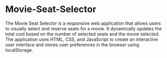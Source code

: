 # Movie-Seat-Selector
The Movie Seat Selector is a responsive web application that allows users to visually select and reserve seats for a movie.
It dynamically updates the total cost based on the number of selected seats and the movie selected. The application uses HTML, CSS, and JavaScript to create an interactive user interface and stores user preferences in the browser using localStorage.
